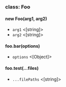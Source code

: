 ### class: Foo
#### new Foo(arg1, arg2)
- `arg1` <[string]>
- `arg2` <[string]>

#### foo.bar(options)
- `options` <[Object]>

#### foo.test(...files)
- `...filePaths` <[string]>

